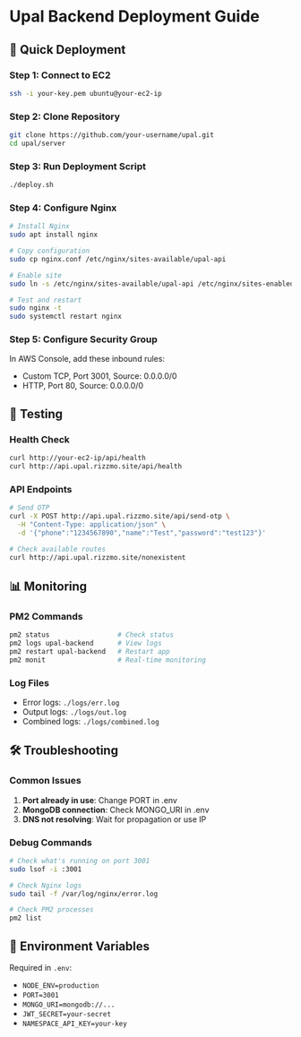 # Upal Backend Deployment Guide

## 🚀 Quick Deployment

### Step 1: Connect to EC2
```bash
ssh -i your-key.pem ubuntu@your-ec2-ip
```

### Step 2: Clone Repository
```bash
git clone https://github.com/your-username/upal.git
cd upal/server
```

### Step 3: Run Deployment Script
```bash
./deploy.sh
```

### Step 4: Configure Nginx
```bash
# Install Nginx
sudo apt install nginx

# Copy configuration
sudo cp nginx.conf /etc/nginx/sites-available/upal-api

# Enable site
sudo ln -s /etc/nginx/sites-available/upal-api /etc/nginx/sites-enabled/

# Test and restart
sudo nginx -t
sudo systemctl restart nginx
```

### Step 5: Configure Security Group
In AWS Console, add these inbound rules:
- Custom TCP, Port 3001, Source: 0.0.0.0/0
- HTTP, Port 80, Source: 0.0.0.0/0

## 🧪 Testing

### Health Check
```bash
curl http://your-ec2-ip/api/health
curl http://api.upal.rizzmo.site/api/health
```

### API Endpoints
```bash
# Send OTP
curl -X POST http://api.upal.rizzmo.site/api/send-otp \
  -H "Content-Type: application/json" \
  -d '{"phone":"1234567890","name":"Test","password":"test123"}'

# Check available routes
curl http://api.upal.rizzmo.site/nonexistent
```

## 📊 Monitoring

### PM2 Commands
```bash
pm2 status                 # Check status
pm2 logs upal-backend      # View logs
pm2 restart upal-backend   # Restart app
pm2 monit                  # Real-time monitoring
```

### Log Files
- Error logs: `./logs/err.log`
- Output logs: `./logs/out.log`
- Combined logs: `./logs/combined.log`

## 🛠 Troubleshooting

### Common Issues
1. **Port already in use**: Change PORT in .env
2. **MongoDB connection**: Check MONGO_URI in .env
3. **DNS not resolving**: Wait for propagation or use IP

### Debug Commands
```bash
# Check what's running on port 3001
sudo lsof -i :3001

# Check Nginx logs
sudo tail -f /var/log/nginx/error.log

# Check PM2 processes
pm2 list
```

## 📝 Environment Variables

Required in `.env`:
- `NODE_ENV=production`
- `PORT=3001`
- `MONGO_URI=mongodb://...`
- `JWT_SECRET=your-secret`
- `NAMESPACE_API_KEY=your-key`